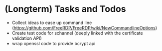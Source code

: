 # (Longterm) Tasks and Todos
* Collect ideas to ease up command line (https://github.com/FreeRDP/FreeRDP/wiki/NewCommandlineOptions)
* Create test code for schannel (deeply linked with the certificate validation API)
* wrap openssl code to provide bcrypt api